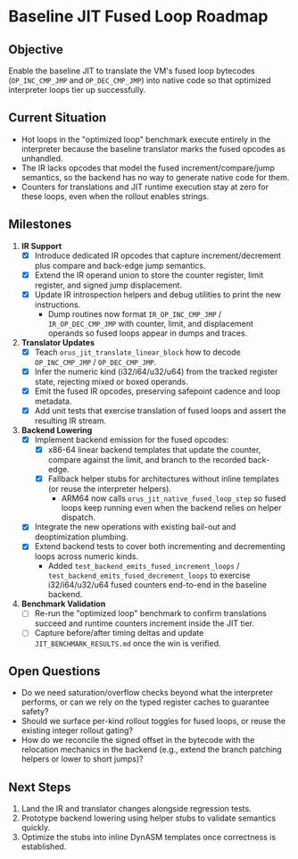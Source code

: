 # Baseline JIT Fused Loop Roadmap

## Objective
Enable the baseline JIT to translate the VM's fused loop bytecodes (`OP_INC_CMP_JMP` and `OP_DEC_CMP_JMP`) into native code so that optimized interpreter loops tier up successfully.

## Current Situation
- Hot loops in the "optimized loop" benchmark execute entirely in the interpreter because the baseline translator marks the fused opcodes as unhandled.
- The IR lacks opcodes that model the fused increment/compare/jump semantics, so the backend has no way to generate native code for them.
- Counters for translations and JIT runtime execution stay at zero for these loops, even when the rollout enables strings.

## Milestones
1. **IR Support**
   - [x] Introduce dedicated IR opcodes that capture increment/decrement plus compare and back-edge jump semantics.
   - [x] Extend the IR operand union to store the counter register, limit register, and signed jump displacement.
   - [x] Update IR introspection helpers and debug utilities to print the new instructions.
     - Dump routines now format `IR_OP_INC_CMP_JMP` / `IR_OP_DEC_CMP_JMP` with counter, limit, and displacement operands so fused loops appear in dumps and traces.

2. **Translator Updates**
   - [x] Teach `orus_jit_translate_linear_block` how to decode `OP_INC_CMP_JMP` / `OP_DEC_CMP_JMP`.
   - [x] Infer the numeric kind (i32/i64/u32/u64) from the tracked register state, rejecting mixed or boxed operands.
   - [x] Emit the fused IR opcodes, preserving safepoint cadence and loop metadata.
   - [x] Add unit tests that exercise translation of fused loops and assert the resulting IR stream.

3. **Backend Lowering**
   - [x] Implement backend emission for the fused opcodes:
     - [x] x86-64 linear backend templates that update the counter, compare against the limit, and branch to the recorded back-edge.
     - [x] Fallback helper stubs for architectures without inline templates (or reuse the interpreter helpers).
       - ARM64 now calls `orus_jit_native_fused_loop_step` so fused loops keep running even when the backend relies on helper dispatch.
   - [x] Integrate the new operations with existing bail-out and deoptimization plumbing.
   - [x] Extend backend tests to cover both incrementing and decrementing loops across numeric kinds.
     - Added `test_backend_emits_fused_increment_loops` / `test_backend_emits_fused_decrement_loops` to exercise i32/i64/u32/u64 fused counters end-to-end in the baseline backend.

4. **Benchmark Validation**
   - [ ] Re-run the "optimized loop" benchmark to confirm translations succeed and runtime counters increment inside the JIT tier.
   - [ ] Capture before/after timing deltas and update `JIT_BENCHMARK_RESULTS.md` once the win is verified.

## Open Questions
- Do we need saturation/overflow checks beyond what the interpreter performs, or can we rely on the typed register caches to guarantee safety?
- Should we surface per-kind rollout toggles for fused loops, or reuse the existing integer rollout gating?
- How do we reconcile the signed offset in the bytecode with the relocation mechanics in the backend (e.g., extend the branch patching helpers or lower to short jumps)?

## Next Steps
1. Land the IR and translator changes alongside regression tests.
2. Prototype backend lowering using helper stubs to validate semantics quickly.
3. Optimize the stubs into inline DynASM templates once correctness is established.
